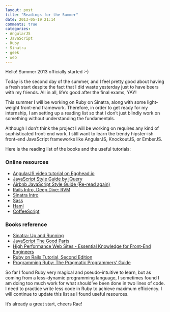 ```yaml
---
layout: post
title: "Readings for the Summer"
date: 2013-05-19 21:14
comments: true
categories:
- AngularJS
- JavaScript
- Ruby
- Sinatra
- geek
- web
---
```


Hello! Summer 2013 officially started :-)

Today is the second day of the summer, and I feel pretty good about having a fresh start despite the fact that I did waste yesterday just to have beers with my friends. All in all, life’s good after the final exams, YAY!

This summer I will be working on Ruby on Sinatra, along with some light-weight front-end framework. Therefore, in order to get ready for my internship, I am setting up a reading list so that I don’t just blindly work on something without understanding the fundamentals.

Although I don’t think the project I will be working on requires any kind of sophisticated front-end work, I still want to learn the trendy hipster-ish front-end JavaScript frameworks like AngularJS, KnockoutJS, or EmberJS.

Here is the reading list of the books and the useful tutorials:

### Online resources

- [AngularJS video tutorial on Egghead.io](http://www.youtube.com/playlist?list=PLP6DbQBkn9ymGQh2qpk9ImLHdSH5T7yw7)
- [JavaScript Style Guide by jQuery](http://contribute.jquery.org/style-guide/js/)
- [Airbnb JavaScript Style Guide (Re-read again)](https://github.com/airbnb/javascript)
- [Rails Intro, Deep Dive: RVM](http://rubysource.com/rails-development-101-rvm/)
- [Sinatra Intro](http://www.sinatrarb.com/intro.html)
- [Sass](http://sass-lang.com/)
- [Haml](http://haml.info/)
- [CoffeeScript](http://coffeescript.org/)

### Books reference

- [Sinatra: Up and Running](http://shop.oreilly.com/product/0636920019664.do)
- [JavaScript The Good Parts](http://shop.oreilly.com/product/9780596517748.do)
- [High Performance Web Sites - Essential Knowledge for Front-End Engineers](http://shop.oreilly.com/product/9780596529307.do)
- [Ruby on Rails Tutorial, Second Edition](http://ruby.railstutorial.org/)
- [Programming Ruby: The Pragmatic Programmers’ Guide](http://pragprog.com/book/ruby3/programming-ruby-1-9)

So far I found Ruby very magical and pseudo-intuitive to learn, but as coming from a less-dynamic programming language, I sometimes found I am doing too much work for what should’ve been done in two lines of code. I need to practice write less code in Ruby to achieve maximum efficiency. I will continue to update this list as I found useful resources.

It’s already a great start, cheers Rae!